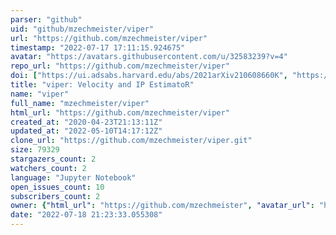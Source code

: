 ```yaml
---
parser: "github"
uid: "github/mzechmeister/viper"
url: "https://github.com/mzechmeister/viper"
timestamp: "2022-07-17 17:11:15.924675"
avatar: "https://avatars.githubusercontent.com/u/32583239?v=4"
repo_url: "https://github.com/mzechmeister/viper"
doi: ["https://ui.adsabs.harvard.edu/abs/2021arXiv210608660K", "https://ui.adsabs.harvard.edu/abs/2021ascl.soft08006Z/abstract"]
title: "viper: Velocity and IP EstimatoR"
name: "viper"
full_name: "mzechmeister/viper"
html_url: "https://github.com/mzechmeister/viper"
created_at: "2020-04-23T21:13:11Z"
updated_at: "2022-05-10T14:17:12Z"
clone_url: "https://github.com/mzechmeister/viper.git"
size: 79329
stargazers_count: 2
watchers_count: 2
language: "Jupyter Notebook"
open_issues_count: 10
subscribers_count: 2
owner: {"html_url": "https://github.com/mzechmeister", "avatar_url": "https://avatars.githubusercontent.com/u/32583239?v=4", "login": "mzechmeister", "type": "User"}
date: "2022-07-18 21:23:33.055308"
---
```

